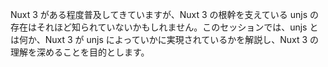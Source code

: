 Nuxt 3 がある程度普及してきていますが、Nuxt 3 の根幹を支えている unjs の存在はそれほど知られていないかもしれません。このセッションでは、unjs とは何か、Nuxt 3 が unjs によっていかに実現されているかを解説し、Nuxt 3 の理解を深めることを目的とします。
